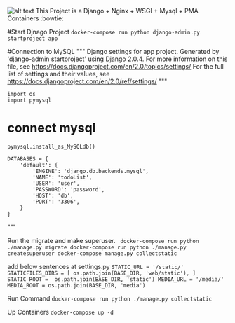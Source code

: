 ![alt text](https://raw.githubusercontent.com/Nekmo/cookiecutter-django-backend/master/images/logo.png)
This Project is a Django + Nginx + WSGI + Mysql + PMA Containers :bowtie:



#Start Djnago Project
    ```docker-compose run python django-admin.py startproject app```


#Connection to MySQL
"""
Django settings for app project.
Generated by 'django-admin startproject' using Django 2.0.4.
For more information on this file, see
https://docs.djangoproject.com/en/2.0/topics/settings/
For the full list of settings and their values, see
https://docs.djangoproject.com/en/2.0/ref/settings/
"""
```
import os
import pymysql
```

# connect mysql
```
pymysql.install_as_MySQLdb()

DATABASES = {
    'default': {
        'ENGINE': 'django.db.backends.mysql',
        'NAME': 'todoList',
        'USER': 'user',
        'PASSWORD': 'password',
        'HOST': 'db',
        'PORT': '3306',
    }
}
```

"""

Run the migrate and make superuser.
    ```
    docker-compose run python ./manage.py migrate
    docker-compose run python ./manage.py createsuperuser
    docker-compose manage.py collectstatic```


add below sentences at settings.py
    ```
    STATIC_URL = '/static/'
    STATICFILES_DIRS = [
    os.path.join(BASE_DIR, 'web/static'),
    ]
    STATIC_ROOT =  os.path.join(BASE_DIR, 'static')
    MEDIA_URL = '/media/'
    MEDIA_ROOT = os.path.join(BASE_DIR, 'media')
    ```

Run Command
    ```docker-compose run python ./manage.py collectstatic```

Up Containers
    ```docker-compose up -d```
